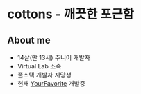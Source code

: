 # cottons - 깨끗한 포근함
## About me
- 14살(만 13세) 주니어 개발자
- Virtual Lab 소속
- 풀스택 개발자 지망생
- 현재 [YourFavorite](https://github.com/cottons-kr/YourFavorite) 개발중
